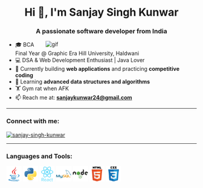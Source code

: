 <h1 align="center">Hi 👋, I'm Sanjay Singh Kunwar</h1>
<h3 align="center">A passionate software developer from India</h3>

<img align="right" width="400" alt="gif" src="https://media1.giphy.com/media/qgQUggAC3Pfv687qPC/giphy.gif" />

- 🎓 BCA Final Year @ Graphic Era Hill University, Haldwani  
- 💻 DSA & Web Development Enthusiast | Java Lover  
- 🔭 Currently building **web applications** and practicing **competitive coding**  
- 🌱 Learning **advanced data structures and algorithms**  
- 🏋️ Gym rat when AFK  
- 📫 Reach me at: **sanjaykunwar24@gmail.com**

---

<h3 align="left">Connect with me:</h3>
<p align="left">
  <a href="https://www.linkedin.com/in/sanjay-kunwar-8a8803320" target="_blank">
    <img align="center" src="https://raw.githubusercontent.com/rahuldkjain/github-profile-readme-generator/master/src/images/icons/Social/linked-in-alt.svg" alt="sanjay-singh-kunwar" height="30" width="40" />
  </a>
<!--   <a href="https://leetcode.com/sanjay-singh-kunwar/" target="_blank">
    <img align="center" src="https://cdn.iconscout.com/icon/free/png-256/free-leetcode-3521542-2944960.png" alt="sanjay-leetcode" height="30" width="40" />
  </a> -->
</p>

---

<h3 align="left">Languages and Tools:</h3>
<p align="left">
  <a href="https://www.java.com" target="_blank"><img src="https://raw.githubusercontent.com/devicons/devicon/master/icons/java/java-original.svg" alt="java" width="40" height="40"/></a>
  <a href="https://www.python.org" target="_blank"><img src="https://raw.githubusercontent.com/devicons/devicon/master/icons/python/python-original.svg" alt="python" width="40" height="40"/></a>
  <a href="https://reactjs.org/" target="_blank"><img src="https://raw.githubusercontent.com/devicons/devicon/master/icons/react/react-original-wordmark.svg" alt="react" width="40" height="40"/></a>
  <a href="https://www.mysql.com/" target="_blank"><img src="https://raw.githubusercontent.com/devicons/devicon/master/icons/mysql/mysql-original-wordmark.svg" alt="mysql" width="40" height="40"/></a>
  <a href="https://nodejs.org" target="_blank"><img src="https://raw.githubusercontent.com/devicons/devicon/master/icons/nodejs/nodejs-original-wordmark.svg" alt="nodejs" width="40" height="40"/></a>
  <a href="https://www.w3.org/html/" target="_blank"><img src="https://raw.githubusercontent.com/devicons/devicon/master/icons/html5/html5-original-wordmark.svg" alt="html5" width="40" height="40"/></a>
  <a href="https://www.w3schools.com/css/" target="_blank"><img src="https://raw.githubusercontent.com/devicons/devicon/master/icons/css3/css3-original-wordmark.svg" alt="css3" width="40" height="40"/></a>
</p>
